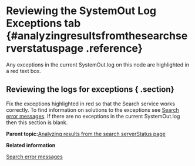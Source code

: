 # Reviewing the SystemOut Log Exceptions tab {#analyzingresultsfromthesearchserverstatuspage .reference}

Any exceptions in the current SystemOut.log on this node are highlighted in a red text box.

## Reviewing the logs for exceptions { .section}

Fix the exceptions highlighted in red so that the Search service works correctly. To find information on solutions to the exceptions see [Search error messages](r_error_codes_search.md). If there are no exceptions in the current SystemOut.log then this section is blank.

**Parent topic:**[Analyzing results from the search serverStatus page](../troubleshoot/r_analyse_search_results_frame.md)

**Related information**  


[Search error messages](../troubleshoot/r_error_codes_search.md)

